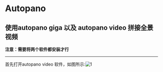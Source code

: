 # Autopano

使用autopano giga 以及 autopano video 拼接全景视频
---

**注意：需要将两个软件都安装才行**

------

首先打开autopano video 软件，如图所示:![1](C:\Users\xcy2014\Desktop\1.png)
